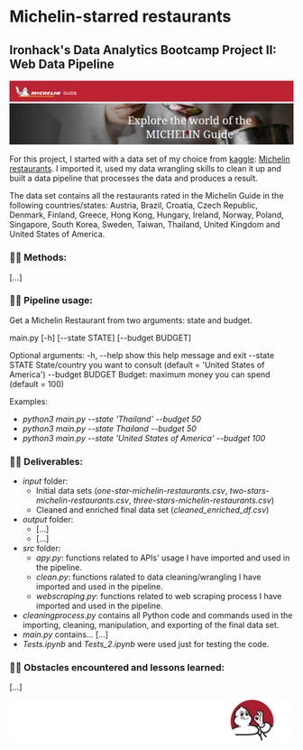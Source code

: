 # Michelin-starred restaurants

## Ironhack's Data Analytics Bootcamp Project II: Web Data Pipeline

![Michelin Guide](/images/michelin_2.png)
![Michelin Guide](/images/michelin_3.png)

For this project, I started with a data set of my choice from [kaggle](https://www.kaggle.com/): [Michelin restaurants](https://www.kaggle.com/jackywang529/michelin-restaurants#three-stars-michelin-restaurants.csv). I imported it, used my data wrangling skills to clean it up and built a data pipeline that processes the data and produces a result.

The data set contains all the restaurants rated in the Michelin Guide in the following countries/states: Austria, Brazil, Croatia, Czech Republic, Denmark, Finland, Greece, Hong Kong, Hungary, Ireland, Norway, Poland, Singapore, South Korea, Sweden, Taiwan, Thailand, United Kingdom and United States of America.

### :woman_cook: Methods:

[...]

### :woman_cook: Pipeline usage:

Get a Michelin Restaurant from two arguments: state and budget.

main.py [-h] [--state STATE] [--budget BUDGET]

Optional arguments:
  -h, --help       show this help message and exit
  --state STATE    State/country you want to consult (default = 'United States of America')
  --budget BUDGET  Budget: maximum money you can spend (default = 100)

Examples:
* *python3 main.py --state 'Thailand' --budget 50*
* *python3 main.py --state Thailand --budget 50*
* *python3 main.py --state 'United States of America' --budget 100*

### :woman_cook: Deliverables:

* *input* folder:
    * Initial data sets (*one-star-michelin-restaurants.csv*, *two-stars-michelin-restaurants.csv*, *three-stars-michelin-restaurants.csv*)
    * Cleaned and enriched final data set (*cleaned_enriched_df.csv*)
* *output* folder:
    * [...]
    * [...]
* *src* folder:
    * *apy.py*: functions related to APIs' usage I have imported and used in the pipeline.
    * *clean.py*: functions ralated to data cleaning/wrangling I have imported and used in the pipeline.
    * *webscraping.py*: functions related to web scraping process I have imported and used in the pipeline.
* *cleaningprocess.py* contains all Python code and commands used in the importing, cleaning, manipulation, and exporting of the final data set.
* *main.py* contains... [...]
* *Tests.ipynb* and *Tests_2.ipynb* were used just for testing the code.

### :woman_cook: Obstacles encountered and lessons learned:

[...]

![Michelin Guide](/images/michelin_petit.png)